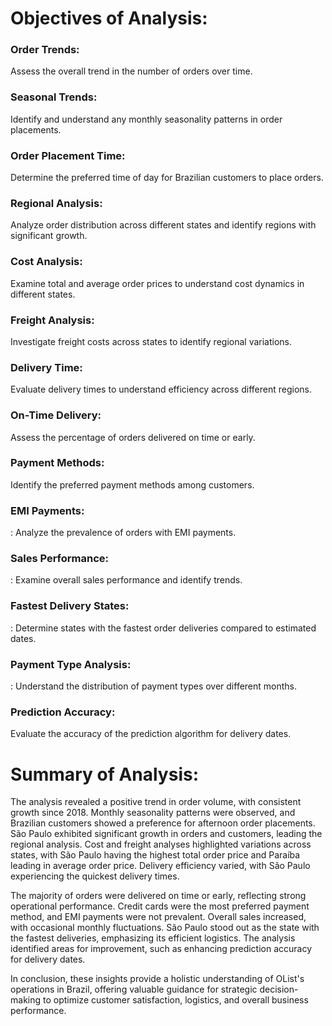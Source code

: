 # Objectives of Analysis:

### Order Trends:
Assess the overall trend in the number of orders over time.

### Seasonal Trends:
Identify and understand any monthly seasonality patterns in order placements.

### Order Placement Time:
Determine the preferred time of day for Brazilian customers to place orders.

### Regional Analysis:
Analyze order distribution across different states and identify regions with significant growth.

### Cost Analysis:
Examine total and average order prices to understand cost dynamics in different states.

### Freight Analysis:
Investigate freight costs across states to identify regional variations.

### Delivery Time:
Evaluate delivery times to understand efficiency across different regions.

### On-Time Delivery:
 Assess the percentage of orders delivered on time or early.
 
### Payment Methods:
Identify the preferred payment methods among customers.

### EMI Payments:
: Analyze the prevalence of orders with EMI payments.

### Sales Performance:
: Examine overall sales performance and identify trends.

### Fastest Delivery States:
: Determine states with the fastest order deliveries compared to estimated dates.

### Payment Type Analysis:
: Understand the distribution of payment types over different months.

### Prediction Accuracy:
Evaluate the accuracy of the prediction algorithm for delivery dates.


# Summary of Analysis:

The analysis revealed a positive trend in order volume, with consistent growth since 2018. Monthly seasonality patterns were observed, and Brazilian customers showed a preference for afternoon order placements. São Paulo exhibited significant growth in orders and customers, leading the regional analysis. Cost and freight analyses highlighted variations across states, with São Paulo having the highest total order price and Paraíba leading in average order price. Delivery efficiency varied, with São Paulo experiencing the quickest delivery times.

The majority of orders were delivered on time or early, reflecting strong operational performance. Credit cards were the most preferred payment method, and EMI payments were not prevalent. Overall sales increased, with occasional monthly fluctuations. São Paulo stood out as the state with the fastest deliveries, emphasizing its efficient logistics. The analysis identified areas for improvement, such as enhancing prediction accuracy for delivery dates.

In conclusion, these insights provide a holistic understanding of OList's operations in Brazil, offering valuable guidance for strategic decision-making to optimize customer satisfaction, logistics, and overall business performance.

